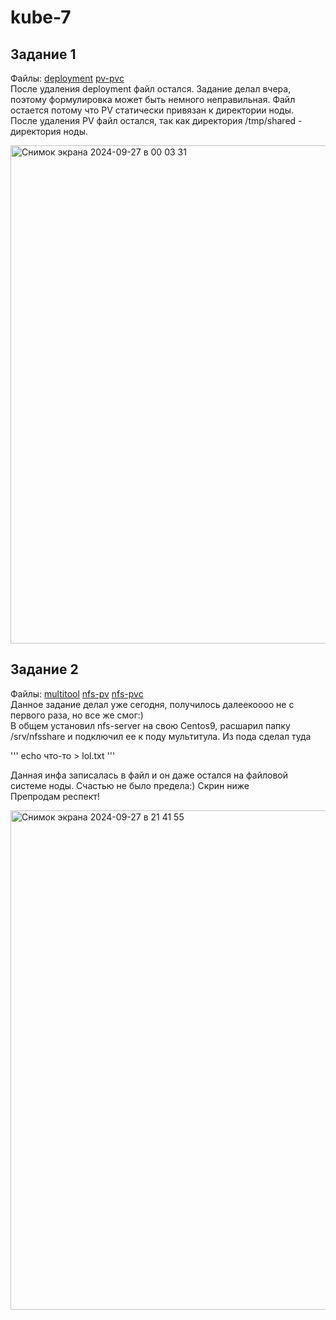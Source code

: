 # kube-7
## Задание 1
Файлы: [deployment](deployment.yaml) [pv-pvc](pv-pvc.yaml)  
После удаления deployment файл остался. Задание делал вчера, поэтому формулировка может быть немного неправильная. Файл остается потому что PV статически привязан к директории ноды.  
После удаления PV файл остался, так как директория /tmp/shared - директория ноды.  

<img width="797" alt="Снимок экрана 2024-09-27 в 00 03 31" src="https://github.com/user-attachments/assets/17e1a488-1f2d-46e2-b835-7b16e916b885">

## Задание 2
Файлы: [multitool](multitool-deployment.yaml) [nfs-pv](nfc-pv.yaml) [nfs-pvc](nfc-pvc.yaml)  
Данное задание делал уже сегодня, получилось далеекоооо не с первого раза, но все же смог:)  
В общем установил nfs-server на свою Centos9, расшарил папку /srv/nfsshare и подключил ее к поду мультитула. Из пода сделал туда  

'''
echo что-то > lol.txt
'''

Данная инфа записалась в файл и он даже остался на файловой системе ноды. Счастью не было предела:) Скрин ниже  
Препродам респект!  

<img width="799" alt="Снимок экрана 2024-09-27 в 21 41 55" src="https://github.com/user-attachments/assets/48baf46c-ac31-4e8b-8269-39ab7e80a2aa">
